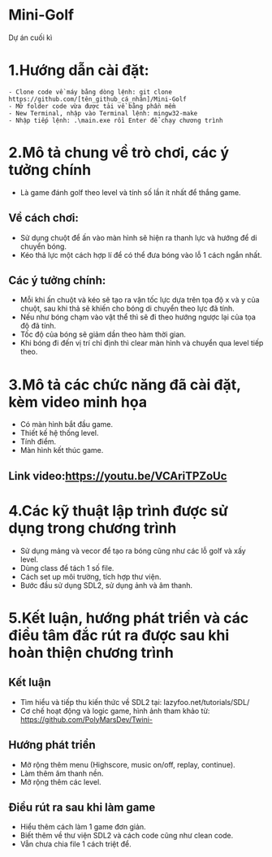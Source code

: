 # Mini-Golf
 Dự án cuối kì
# 1.Hướng dẫn cài đặt:

 	- Clone code về máy bằng dòng lệnh: git clone https://github.com/[tên_github_cá_nhân]/Mini-Golf
 	- Mở folder code vừa được tải về bằng phần mềm
 	- New Terminal, nhập vào Terminal lệnh: mingw32-make
 	- Nhập tiếp lệnh: .\main.exe rồi Enter để chạy chương trình
# 2.Mô tả chung về trò chơi, các ý tưởng chính

  - Là game đánh golf theo level và tính số lần ít nhất để thắng game.
## Về cách chơi:

  - Sử dụng chuột để ấn vào màn hình sẽ hiện ra thanh lực và hướng để di chuyển bóng.
  - Kéo thả lực một cách hợp lí để có thể đưa bóng vào lỗ 1 cách ngắn nhất.
## Các ý tưởng chính:

  - Mỗi khi ấn chuột và kéo sẽ tạo ra vận tốc lực dựa trên tọa độ x và y của chuột, sau khi thả sẽ khiến
    cho bóng di chuyển theo lực đã tính.
  - Nếu như bóng chạm vào vật thể thì sẽ đi theo hướng ngược lại của tọa độ đã tính.
  - Tốc độ của bóng sẽ giảm dần theo hàm thời gian.
  - Khi bóng đi đến vị trí chỉ định thì clear màn hình và chuyển qua level tiếp theo.
# 3.Mô tả các chức năng đã cài đặt, kèm video minh họa

  - Có màn hình bắt đầu game.
  - Thiết kế hệ thống level.
  - Tính điểm.
  - Màn hình kết thúc game.
## Link video:https://youtu.be/VCAriTPZoUc
# 4.Các kỹ thuật lập trình được sử dụng trong chương trình

  - Sử dụng mảng và vecor để tạo ra bóng cũng như các lỗ golf và xấy level.
  - Dùng class để tách 1 số file.
  - Cách set up môi trường, tích hợp thư viện.
  - Bước đầu sử dụng SDL2, sử dụng ảnh và âm thanh.
# 5.Kết luận, hướng phát triển và các điều tâm đắc rút ra được sau khi hoàn thiện chương trình

## Kết luận

  - Tìm hiểu và tiếp thu kiến thức về SDL2 tại: lazyfoo.net/tutorials/SDL/
  - Cơ chế hoạt động và logic game, hình ảnh tham khảo từ: https://github.com/PolyMarsDev/Twini-
## Hướng phát triển

  - Mở rộng thêm menu (Highscore, music on/off, replay, continue).
  - Làm thêm âm thanh nền.
  - Mở rộng thêm các level.
 ## Điều rút ra sau khi làm game
 
  - Hiểu thêm cách làm 1 game đơn giản.
  - Biết thêm về thư viện SDL2 và cách code cũng như clean code.
  - Vẫn chưa chia file 1 cách triệt để.
